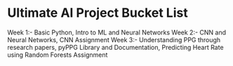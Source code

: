 # Ultimate AI Project Bucket List
Week 1:- Basic Python, Intro to ML and Neural Networks
Week 2:- CNN and Neural Networks, CNN Assignment
Week 3:- Understanding PPG through research papers, pyPPG Library and Documentation, Predicting Heart Rate using Random Forests Assignment 
